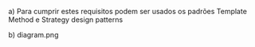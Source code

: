 
a) Para cumprir estes requisitos podem ser usados os padrões Template Method e Strategy design patterns

b) diagram.png
